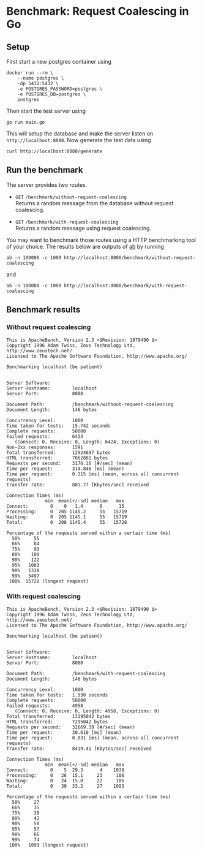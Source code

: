 # Benchmark: Request Coalescing in Go

## Setup
First start a new postgres container using

    docker run --rm \
        --name postgres \
        -dp 5432:5432 \
        -e POSTGRES_PASSWORD=postgres \
        -e POSTGRES_DB=postgres \
        postgres

Then start the test server using

    go run main.go

This will setup the database and make the server listen on
`http://localhost:8080`. Now generate the test data using

    curl http://localhost:8080/generate

## Run the benchmark
The server provides two routes. 

* `GET` `/benchmark/without-request-coalescing` \
Returns a random message from the database without request coalescing.

* `GET` `/benchmark/with-request-coalescing` \
Returns a random message using request coalescing.

You may want to benchmark those routes using a HTTP benchmarking tool of your
choice. The results below are outputs of
[ab](https://httpd.apache.org/docs/2.4/programs/ab.html) by running

    ab -n 100000 -c 1000 http://localhost:8080/benchmark/without-request-coalescing

and

    ab -n 100000 -c 1000 http://localhost:8080/benchmark/with-request-coalescing

## Benchmark results

### Without request coalescing
```
This is ApacheBench, Version 2.3 <$Revision: 1879490 $>
Copyright 1996 Adam Twiss, Zeus Technology Ltd, http://www.zeustech.net/
Licensed to The Apache Software Foundation, http://www.apache.org/

Benchmarking localhost (be patient)


Server Software:        
Server Hostname:        localhost
Server Port:            8080

Document Path:          /benchmark/without-request-coalescing
Document Length:        146 bytes

Concurrency Level:      1000
Time taken for tests:   15.742 seconds
Complete requests:      50000
Failed requests:        6424
   (Connect: 0, Receive: 0, Length: 6424, Exceptions: 0)
Non-2xx responses:      1591
Total transferred:      12924697 bytes
HTML transferred:       7062881 bytes
Requests per second:    3176.16 [#/sec] (mean)
Time per request:       314.846 [ms] (mean)
Time per request:       0.315 [ms] (mean, across all concurrent requests)
Transfer rate:          801.77 [Kbytes/sec] received

Connection Times (ms)
              min  mean[+/-sd] median   max
Connect:        0    0   1.4      0      15
Processing:     0  205 1145.2     55   15719
Waiting:        0  205 1145.1     55   15719
Total:          0  206 1145.4     55   15728

Percentage of the requests served within a certain time (ms)
  50%     55
  66%     84
  75%     93
  80%    100
  90%    122
  95%   1063
  98%   1338
  99%   3497
 100%  15728 (longest request)
```

### With request coalescing
```
This is ApacheBench, Version 2.3 <$Revision: 1879490 $>
Copyright 1996 Adam Twiss, Zeus Technology Ltd, http://www.zeustech.net/
Licensed to The Apache Software Foundation, http://www.apache.org/

Benchmarking localhost (be patient)


Server Software:        
Server Hostname:        localhost
Server Port:            8080

Document Path:          /benchmark/with-request-coalescing
Document Length:        146 bytes

Concurrency Level:      1000
Time taken for tests:   1.530 seconds
Complete requests:      50000
Failed requests:        4958
   (Connect: 0, Receive: 0, Length: 4958, Exceptions: 0)
Total transferred:      13195042 bytes
HTML transferred:       7295042 bytes
Requests per second:    32669.38 [#/sec] (mean)
Time per request:       30.610 [ms] (mean)
Time per request:       0.031 [ms] (mean, across all concurrent requests)
Transfer rate:          8419.41 [Kbytes/sec] received

Connection Times (ms)
              min  mean[+/-sd] median   max
Connect:        0    5  29.3      4    1039
Processing:     0   26  15.1     23     106
Waiting:        0   24  15.0     22     106
Total:          0   30  33.2     27    1093

Percentage of the requests served within a certain time (ms)
  50%     27
  66%     35
  75%     39
  80%     42
  90%     50
  95%     57
  98%     66
  99%     74
 100%   1093 (longest request)
```
